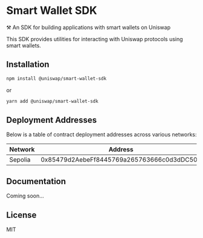 # Smart Wallet SDK

⚒️ An SDK for building applications with smart wallets on Uniswap

This SDK provides utilities for interacting with Uniswap protocols using smart wallets.

## Installation

```bash
npm install @uniswap/smart-wallet-sdk
```

or

```bash
yarn add @uniswap/smart-wallet-sdk
```

## Deployment Addresses

Below is a table of contract deployment addresses across various networks:

| Network | Address | Commit Hash |
|---------|---------|------------|
| Sepolia | 0x85479d2AebeFf8445769a265763666c0d3dDC508 | 732247c5e3146b9340cb29e0f2b8f9e2f1df67a4 |

## Documentation

Coming soon...

## License

MIT
